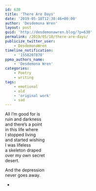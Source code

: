 ```yaml
---
id: 630
title: 'There Are Days'
date: '2019-05-18T12:30:46+00:00'
author: 'Desdemona Wren'
layout: post
guid: 'http://desdemonawren.blog/?p=630'
permalink: /2019/05/18/there-are-days/
publicize_twitter_user:
    - DesdemonaWren
timeline_notification:
    - '1558207870'
ppma_authors_name:
    - 'Desdemona Wren'
categories:
    - Poetry
    - writing
tags:
    - emotional
    - old
    - 'original work'
    - sad
---
```


All I’m good for is  
ruin and darkness  
and there’s a point  
in this life where  
I stopped living  
and started wishing  
I was lifeless  
a skeleton draped  
over my own secret  
desert.

And the depression  
never goes away.

- [](https://www.tumblr.com/reblog/1573780296/1tgnmy4O)